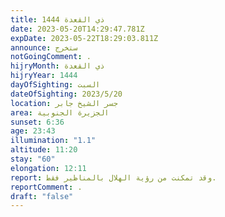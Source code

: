 ```yaml
---
title: ذي القعدة 1444
date: 2023-05-20T14:29:47.781Z
expDate: 2023-05-22T18:29:03.811Z
announce: ستخرج
notGoingComment: .
hijryMonth: ذي القعدة
hijryYear: 1444
dayOfSighting: السبت
dateOfSighting: 2023/5/20
location: جسر الشيخ جابر
area: الجزيرة الجنوبية
sunset: 6:36
age: 23:43
illumination: "1.1"
altitude: 11:20
stay: "60"
elongation: 12:11
report: وقد تمكنت من رؤية الهلال بالمناظير فقط.
reportComment: .
draft: "false"
---
```

